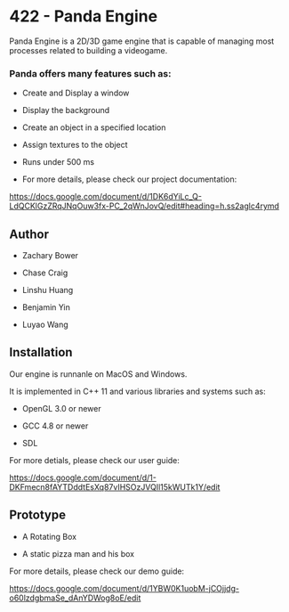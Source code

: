 # 422 - Panda Engine

Panda Engine is a 2D/3D game engine that is capable of managing most processes related to building a videogame.

### Panda offers many features such as:

- Create and Display a window

- Display the background

- Create an object in a specified location

- Assign textures to the object

- Runs under 500 ms 

- For more details, please check our project documentation: 

https://docs.google.com/document/d/1DK6dYiLc_Q-LdQCKlGzZRqJNqOuw3fx-PC_2qWnJovQ/edit#heading=h.ss2aglc4rymd

## Author 

- Zachary Bower

- Chase Craig

- Linshu Huang

- Benjamin Yin

- Luyao Wang


## Installation 

Our engine is runnanle on MacOS and Windows.

It is implemented in C++ 11 and various libraries and systems such as:

- OpenGL 3.0 or newer

- GCC 4.8 or newer

- SDL

For more detials, please check our user guide:

https://docs.google.com/document/d/1-DKFmecn8fAYTDddtEsXq87vIHSOzJVQIl15kWUTk1Y/edit

## Prototype 

- A Rotating Box

- A static pizza man and his box 

For more details, please check our demo guide:

https://docs.google.com/document/d/1YBW0K1uobM-jCOjjdg-o60lzdgbmaSe_dAnYDWog8oE/edit


